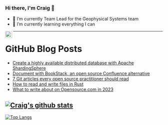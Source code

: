 ### Hi there, I'm Craig 👋

<!--
**CraigTeelFugro/CraigTeelFugro** is a ✨ _special_ ✨ repository because its `README.md` (this file) appears on your GitHub profile.

Here are some ideas to get you started:
-->

- 🔭 I’m currently Team Lead for the Geophysical Systems team
- 🌱 I’m currently learning everything I can

[<img align="left" alt="Craig Teel | LinkedIn" width="22px" src="https://cdn.jsdelivr.net/npm/simple-icons@v3/icons/linkedin.svg" />][linkedin]

---

# GitHub Blog Posts

<!-- BLOG-POST-LIST:START -->
- [Create a highly available distributed database with Apache ShardingSphere](https://opensource.com/article/23/1/distributed-database-high-availability-apache-shardingsphere)
- [Document with BookStack, an open source Confluence alternative](https://opensource.com/article/23/1/bookstack-open-source-documentation)
- [7 Git articles every open source practitioner should read](https://opensource.com/article/23/1/git-articles)
- [How to read and write files in Rust](https://opensource.com/article/23/1/read-write-files-rust)
- [What to write about on Opensource.com in 2023](https://opensource.com/article/23/1/writing-topics-2023)
<!-- BLOG-POST-LIST:END -->

## [![Craig's github stats](https://github-readme-stats.vercel.app/api?username=craigteelfugro&show_icons=true&theme=radical)](https://github.com/anuraghazra/github-readme-stats)


[linkedin]: https://linkedin.com/in/craig-teel-b8786771
[![Top Langs](https://github-readme-stats.vercel.app/api/top-langs/?username=craigteelfugro&layout=compact)](https://github.com/anuraghazra/github-readme-stats)
